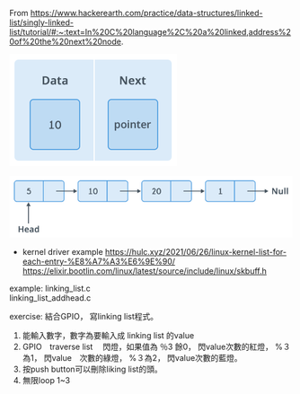 
From https://www.hackerearth.com/practice/data-structures/linked-list/singly-linked-list/tutorial/#:~:text=In%20C%20language%2C%20a%20linked,address%20of%20the%20next%20node.

![keyword](1b099fd.png) <br>

![keyword](1b76d10.png) <br>

* kernel driver example 
https://hulc.xyz/2021/06/26/linux-kernel-list-for-each-entry-%E8%A7%A3%E6%9E%90/
https://elixir.bootlin.com/linux/latest/source/include/linux/skbuff.h

example:
linking_list.c  <br>
linking_list_addhead.c <br>

exercise:
結合GPIO， 寫linking list程式。
1. 能輸入數字，數字為要輸入成 linking list 的value
2. GPIO　traverse list 　閃燈，如果值為 ％3 餘0， 閃value次數的紅燈， %３為1， 閃value　次數的綠燈， %３為2， 閃value次數的藍燈。
3. 按push button可以刪除liking list的頭。
4. 無限loop 1~3


